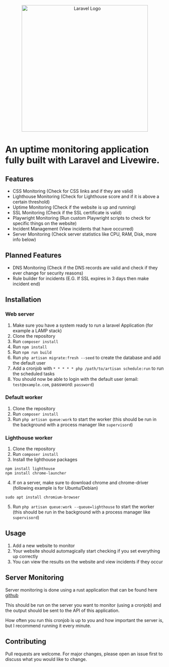 <p align="center"><a href="https://laravel.com" target="_blank"><img src="https://raw.githubusercontent.com/laravel/art/master/logo-lockup/5%20SVG/2%20CMYK/1%20Full%20Color/laravel-logolockup-cmyk-red.svg" width="400" alt="Laravel Logo"></a></p>

# An uptime monitoring application fully built with Laravel and Livewire.

## Features
- CSS Monitoring (Check for CSS links and if they are valid)
- Lighthouse Monitoring (Check for Lighthouse score and if it is above a certain threshold)
- Uptime Monitoring (Check if the website is up and running)
- SSL Monitoring (Check if the SSL certificate is valid)
- Playwright Monitoring (Run custom Playwright scripts to check for specific things on the website)
- Incident Management (View incidents that have occurred)
- Server Monitoring (Check server statistics like CPU, RAM, Disk, more info below)

## Planned Features
- DNS Monitoring (Check if the DNS records are valid and check if they ever change for security reasons)
- Rule builder for incidents (E.G. If SSL expires in 3 days then make incident end)
## Installation
### Web server
1. Make sure you have a system ready to run a laravel Application (for example a LAMP stack)
2. Clone the repository
3. Run `composer install`
4. Run `npm install`
5. Run `npm run build`
6. Run `php artisan migrate:fresh --seed` to create the database and add the default user
7. Add a cronjob with `* * * * * php /path/to/artisan schedule:run` to run the scheduled tasks
8. You should now be able to login with the default user (email: `test@example.com`, password: `password`)

### Default worker
1. Clone the repository
2. Run `composer install`
3. Run `php artisan queue:work` to start the worker (this should be run in the background with a process manager like `supervisord`)

### Lighthouse worker
1. Clone the repository
2. Run `composer install`
3. Install the lighthouse packages
```shell
npm install lighthouse
npm install chrome-launcher
```
4. If on a server, make sure to download chrome and chrome-driver (following example is for Ubuntu/Debian)
```shell
sudo apt install chromium-browser
```
5. Run `php artisan queue:work --queue=lighthouse` to start the worker (this should be run in the background with a process manager like `supervisord`)


## Usage
1. Add a new website to monitor
2. Your website should automagically start checking if you set everything up correctly
3. You can view the results on the website and view incidents if they occur

## Server Monitoring
Server monitoring is done using a rust application that can be found here [github](https://github.com/NietThijmen/Uptime-Monitor-CLI)

This should be run on the server you want to monitor (using a cronjob) and the output should be sent to the API of this application.

How often you run this cronjob is up to you and how important the server is, but I recommend running it every minute.

## Contributing
Pull requests are welcome. For major changes, please open an issue first to discuss what you would like to change.
